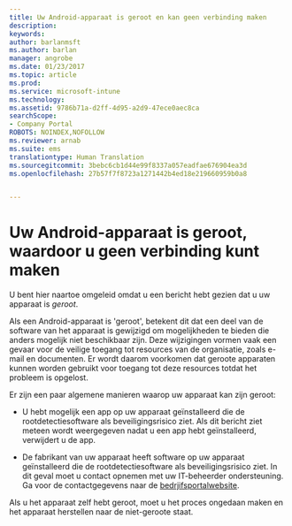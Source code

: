 ```yaml
---
title: Uw Android-apparaat is geroot en kan geen verbinding maken
description: 
keywords: 
author: barlanmsft
ms.author: barlan
manager: angrobe
ms.date: 01/23/2017
ms.topic: article
ms.prod: 
ms.service: microsoft-intune
ms.technology: 
ms.assetid: 9786b71a-d2ff-4d95-a2d9-47ece0aec8ca
searchScope:
- Company Portal
ROBOTS: NOINDEX,NOFOLLOW
ms.reviewer: arnab
ms.suite: ems
translationtype: Human Translation
ms.sourcegitcommit: 3bebc6cb1d44e99f8337a057eadfae676904ea3d
ms.openlocfilehash: 27b57f7f8723a1271442b4ed18e219660959b0a8


---
```


# <a name="your-android-device-is-rooted-so-you-cant-connect"></a>Uw Android-apparaat is geroot, waardoor u geen verbinding kunt maken

U bent hier naartoe omgeleid omdat u een bericht hebt gezien dat u uw apparaat is _geroot_.

Als een Android-apparaat is 'geroot', betekent dit dat een deel van de software van het apparaat is gewijzigd om mogelijkheden te bieden die anders mogelijk niet beschikbaar zijn. Deze wijzigingen vormen vaak een gevaar voor de veilige toegang tot resources van de organisatie, zoals e-mail en documenten. Er wordt daarom voorkomen dat geroote apparaten kunnen worden gebruikt voor toegang tot deze resources totdat het probleem is opgelost.  

Er zijn een paar algemene manieren waarop uw apparaat kan zijn geroot:

- U hebt mogelijk een app op uw apparaat geïnstalleerd die de rootdetectiesoftware als beveiligingsrisico ziet. Als dit bericht ziet meteen wordt weergegeven nadat u een app hebt geïnstalleerd, verwijdert u de app.

- De fabrikant van uw apparaat heeft software op uw apparaat geïnstalleerd die de rootdetectiesoftware als beveiligingsrisico ziet. In dit geval moet u contact opnemen met uw IT-beheerder ondersteuning. Ga voor de contactgegevens naar de [bedrjifsportalwebsite](http://portal.manage.microsoft.com).

Als u het apparaat zelf hebt geroot, moet u het proces ongedaan maken en het apparaat herstellen naar de niet-geroote staat.



<!--HONumber=Jan17_HO4-->


